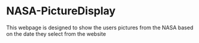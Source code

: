 # NASA-PictureDisplay
This webpage is designed to show the users pictures from the NASA based on the date they select from the website
